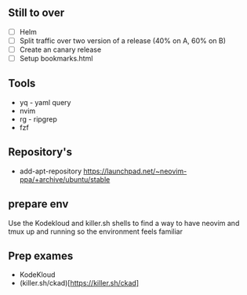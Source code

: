## Still to over
- [ ] Helm
- [ ] Split traffic over two version of a release (40% on A, 60% on B)
- [ ] Create an canary release
- [ ] Setup bookmarks.html

## Tools
- yq - yaml query
- nvim
- rg - ripgrep
- fzf

## Repository's

- add-apt-repository https://launchpad.net/~neovim-ppa/+archive/ubuntu/stable

## prepare env

Use the Kodekloud and killer.sh shells to find a way to have neovim and tmux up and running so the environment feels familiar

## Prep exames
- KodeKloud
- (killer.sh/ckad)[https://killer.sh/ckad]
